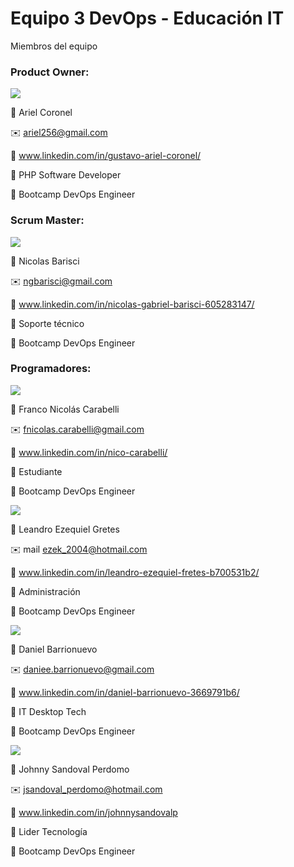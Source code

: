 # Equipo 3 DevOps - Educación IT
Miembros del equipo

### **Product Owner:**

![](https://github.com/NGBarisci/Equipo3DevOps-EDUIT/blob/test/descarga.png)

:man: Ariel Coronel

:envelope: ariel256@gmail.com

:link: www.linkedin.com/in/gustavo-ariel-coronel/

:briefcase: PHP Software Developer

:book: Bootcamp DevOps Engineer

		
### **Scrum Master:**

![](https://github.com/NGBarisci/Equipo3DevOps-EDUIT/blob/test/descarga.png)

:man: Nicolas Barisci 

:envelope: ngbarisci@gmail.com

:link: www.linkedin.com/in/nicolas-gabriel-barisci-605283147/

:briefcase: Soporte técnico

:book: Bootcamp DevOps Engineer

### **Programadores:**

![](https://github.com/NGBarisci/Equipo3DevOps-EDUIT/blob/test/descarga.png)

:man: Franco Nicolás Carabelli

:envelope: fnicolas.carabelli@gmail.com 

:link: www.linkedin.com/in/nico-carabelli/

:briefcase: Estudiante 

:book: Bootcamp DevOps Engineer


![](https://github.com/NGBarisci/Equipo3DevOps-EDUIT/blob/test/descarga.png)

:man: Leandro Ezequiel Gretes 

:envelope: mail ezek_2004@hotmail.com

:link: www.linkedin.com/in/leandro-ezequiel-fretes-b700531b2/

:briefcase: Administración 

:book: Bootcamp DevOps Engineer

![](https://github.com/NGBarisci/Equipo3DevOps-EDUIT/blob/test/descarga.png)

:man: Daniel Barrionuevo

:envelope: daniee.barrionuevo@gmail.com

:link: www.linkedin.com/in/daniel-barrionuevo-3669791b6/

:briefcase: IT Desktop Tech

:book: Bootcamp DevOps Engineer


![](https://github.com/NGBarisci/Equipo3DevOps-EDUIT/blob/test/descarga.png)

:man: Johnny Sandoval Perdomo 

:envelope: jsandoval_perdomo@hotmail.com

:link: www.linkedin.com/in/johnnysandovalp

:briefcase: Lider Tecnología

:book: Bootcamp DevOps Engineer


